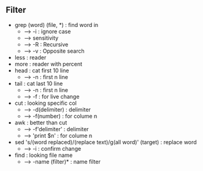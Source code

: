 ## Filter
- grep (word) (file, *) : find word in
  - --> -i : ignore case
  - --> sensitivity
  - --> -R : Recursive
  - --> -v : Opposite search
- less : reader
- more : reader with percent
- head : cat first 10 line
  - --> -n : first n line
- tail : cat last 10 line
  - --> -n : first n line
  - --> -f : for live change
- cut : looking specific col
  - --> -d(delimiter) : delimiter
  - --> -f(number) : for colume n
- awk : better than cut
  - --> -f'delimiter' : delimiter
  - --> 'print $n' : for colume n
- sed 's/(word replaced)/(replace text)/g(all word)' (target) : replace word
  - --> -i : confirm change
- find : looking file name
  - --> -name (filter)* : name filter
